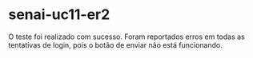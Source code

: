 # senai-uc11-er2
O teste foi realizado com sucesso. Foram reportados erros em todas as tentativas de login, pois o botão de enviar não está funcionando.  
